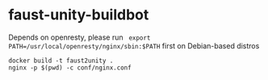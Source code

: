 # faust-unity-buildbot

Depends on openresty, please run ` export PATH=/usr/local/openresty/nginx/sbin:$PATH` first on Debian-based distros

```
docker build -t faust2unity .
nginx -p $(pwd) -c conf/nginx.conf
```